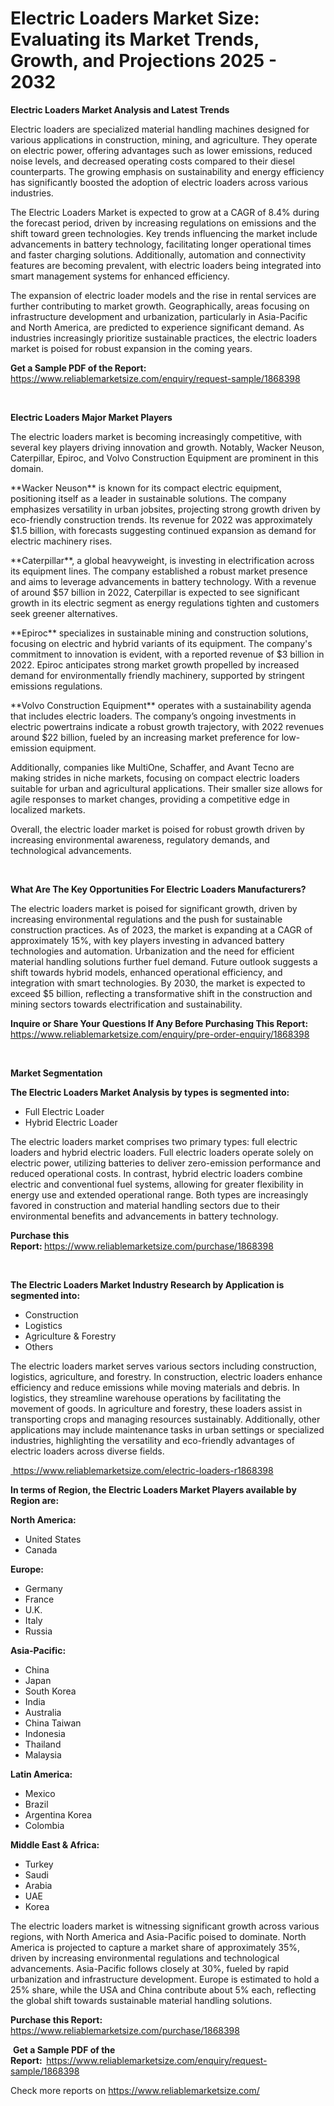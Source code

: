 <p><h1>Electric Loaders Market Size: Evaluating its Market Trends, Growth, and Projections 2025 - 2032</h1></p><p><strong>Electric Loaders Market Analysis and Latest Trends</strong></p>
<p><p>Electric loaders are specialized material handling machines designed for various applications in construction, mining, and agriculture. They operate on electric power, offering advantages such as lower emissions, reduced noise levels, and decreased operating costs compared to their diesel counterparts. The growing emphasis on sustainability and energy efficiency has significantly boosted the adoption of electric loaders across various industries.</p><p>The Electric Loaders Market is expected to grow at a CAGR of 8.4% during the forecast period, driven by increasing regulations on emissions and the shift toward green technologies. Key trends influencing the market include advancements in battery technology, facilitating longer operational times and faster charging solutions. Additionally, automation and connectivity features are becoming prevalent, with electric loaders being integrated into smart management systems for enhanced efficiency.</p><p>The expansion of electric loader models and the rise in rental services are further contributing to market growth. Geographically, areas focusing on infrastructure development and urbanization, particularly in Asia-Pacific and North America, are predicted to experience significant demand. As industries increasingly prioritize sustainable practices, the electric loaders market is poised for robust expansion in the coming years.</p></p>
<p><strong>Get a Sample PDF of the Report:&nbsp;</strong> <a href="https://www.reliablemarketsize.com/enquiry/request-sample/1868398?utm_campaign=3205&utm_medium=2&utm_source=Github&utm_content=ia&utm_term=08042025&utm_id=electric-loaders">https://www.reliablemarketsize.com/enquiry/request-sample/1868398</a></p>
<p>&nbsp;</p>
<p><strong>Electric Loaders Major Market Players</strong></p>
<p><p>The electric loaders market is becoming increasingly competitive, with several key players driving innovation and growth. Notably, Wacker Neuson, Caterpillar, Epiroc, and Volvo Construction Equipment are prominent in this domain.</p><p>**Wacker Neuson** is known for its compact electric equipment, positioning itself as a leader in sustainable solutions. The company emphasizes versatility in urban jobsites, projecting strong growth driven by eco-friendly construction trends. Its revenue for 2022 was approximately $1.5 billion, with forecasts suggesting continued expansion as demand for electric machinery rises.</p><p>**Caterpillar**, a global heavyweight, is investing in electrification across its equipment lines. The company established a robust market presence and aims to leverage advancements in battery technology. With a revenue of around $57 billion in 2022, Caterpillar is expected to see significant growth in its electric segment as energy regulations tighten and customers seek greener alternatives.</p><p>**Epiroc** specializes in sustainable mining and construction solutions, focusing on electric and hybrid variants of its equipment. The company's commitment to innovation is evident, with a reported revenue of $3 billion in 2022. Epiroc anticipates strong market growth propelled by increased demand for environmentally friendly machinery, supported by stringent emissions regulations.</p><p>**Volvo Construction Equipment** operates with a sustainability agenda that includes electric loaders. The company’s ongoing investments in electric powertrains indicate a robust growth trajectory, with 2022 revenues around $22 billion, fueled by an increasing market preference for low-emission equipment.</p><p>Additionally, companies like MultiOne, Schaffer, and Avant Tecno are making strides in niche markets, focusing on compact electric loaders suitable for urban and agricultural applications. Their smaller size allows for agile responses to market changes, providing a competitive edge in localized markets.</p><p>Overall, the electric loader market is poised for robust growth driven by increasing environmental awareness, regulatory demands, and technological advancements.</p></p>
<p>&nbsp;</p>
<p><strong>What Are The Key Opportunities For Electric Loaders Manufacturers?</strong></p>
<p><p>The electric loaders market is poised for significant growth, driven by increasing environmental regulations and the push for sustainable construction practices. As of 2023, the market is expanding at a CAGR of approximately 15%, with key players investing in advanced battery technologies and automation. Urbanization and the need for efficient material handling solutions further fuel demand. Future outlook suggests a shift towards hybrid models, enhanced operational efficiency, and integration with smart technologies. By 2030, the market is expected to exceed $5 billion, reflecting a transformative shift in the construction and mining sectors towards electrification and sustainability.</p></p>
<p><strong>Inquire or Share Your Questions If Any Before Purchasing This Report:</strong> <a href="https://www.reliablemarketsize.com/enquiry/pre-order-enquiry/1868398?utm_campaign=3205&utm_medium=2&utm_source=Github&utm_content=ia&utm_term=08042025&utm_id=electric-loaders">https://www.reliablemarketsize.com/enquiry/pre-order-enquiry/1868398</a></p>
<p>&nbsp;</p>
<p><strong>Market Segmentation</strong></p>
<p><strong>The Electric Loaders Market Analysis by types is segmented into:</strong></p>
<p><ul><li>Full Electric Loader</li><li>Hybrid Electric Loader</li></ul></p>
<p><p>The electric loaders market comprises two primary types: full electric loaders and hybrid electric loaders. Full electric loaders operate solely on electric power, utilizing batteries to deliver zero-emission performance and reduced operational costs. In contrast, hybrid electric loaders combine electric and conventional fuel systems, allowing for greater flexibility in energy use and extended operational range. Both types are increasingly favored in construction and material handling sectors due to their environmental benefits and advancements in battery technology.</p></p>
<p><strong>Purchase this Report:&nbsp;</strong><a href="https://www.reliablemarketsize.com/purchase/1868398?utm_campaign=3205&utm_medium=2&utm_source=Github&utm_content=ia&utm_term=08042025&utm_id=electric-loaders">https://www.reliablemarketsize.com/purchase/1868398</a></p>
<p>&nbsp;</p>
<p><strong>The Electric Loaders Market Industry Research by Application is segmented into:</strong></p>
<p><ul><li>Construction</li><li>Logistics</li><li>Agriculture & Forestry</li><li>Others</li></ul></p>
<p><p>The electric loaders market serves various sectors including construction, logistics, agriculture, and forestry. In construction, electric loaders enhance efficiency and reduce emissions while moving materials and debris. In logistics, they streamline warehouse operations by facilitating the movement of goods. In agriculture and forestry, these loaders assist in transporting crops and managing resources sustainably. Additionally, other applications may include maintenance tasks in urban settings or specialized industries, highlighting the versatility and eco-friendly advantages of electric loaders across diverse fields.</p></p>
<p><a href="https://www.reliablemarketsize.com/electric-loaders-r1868398?utm_campaign=3205&utm_medium=2&utm_source=Github&utm_content=ia&utm_term=08042025&utm_id=electric-loaders">&nbsp;https://www.reliablemarketsize.com/electric-loaders-r1868398</a></p>
<p><strong>In terms of Region, the Electric Loaders Market Players available by Region are:</strong></p>
<p>
    <p> <strong> North America: </strong>
        <ul>
            <li>United States</li>
            <li>Canada</li>
        </ul>
        </p> 
    <p> <strong> Europe: </strong>
        <ul>
            <li>Germany</li>
            <li>France</li>
            <li>U.K.</li>
            <li>Italy</li>
            <li>Russia</li>
        </ul>
        </p> 
    <p> <strong> Asia-Pacific: </strong>
        <ul>
            <li>China</li>
            <li>Japan</li>
            <li>South Korea</li>
            <li>India</li>
            <li>Australia</li>
            <li>China Taiwan</li>
            <li>Indonesia</li>
            <li>Thailand</li>
            <li>Malaysia</li>
        </ul>
        </p> 
    <p> <strong> Latin America: </strong>
        <ul>
            <li>Mexico</li>
            <li>Brazil</li>
            <li>Argentina Korea</li>
            <li>Colombia</li>
        </ul>
        </p> 
    <p> <strong> Middle East & Africa: </strong>
        <ul>
            <li>Turkey</li>
            <li>Saudi</li>
            <li>Arabia</li>
            <li>UAE</li>
            <li>Korea</li>
        </ul>
    </p>
    </p>
<p><p>The electric loaders market is witnessing significant growth across various regions, with North America and Asia-Pacific poised to dominate. North America is projected to capture a market share of approximately 35%, driven by increasing environmental regulations and technological advancements. Asia-Pacific follows closely at 30%, fueled by rapid urbanization and infrastructure development. Europe is estimated to hold a 25% share, while the USA and China contribute about 5% each, reflecting the global shift towards sustainable material handling solutions.</p></p>
<p><strong>Purchase this Report: </strong><a href="https://www.reliablemarketsize.com/purchase/1868398?utm_campaign=3205&utm_medium=2&utm_source=Github&utm_content=ia&utm_term=08042025&utm_id=electric-loaders">https://www.reliablemarketsize.com/purchase/1868398</a></p>
<p>&nbsp;<strong>Get a Sample PDF of the Report:&nbsp;&nbsp;</strong><a href="https://www.reliablemarketsize.com/enquiry/request-sample/1868398?utm_campaign=3205&utm_medium=2&utm_source=Github&utm_content=ia&utm_term=08042025&utm_id=electric-loaders">https://www.reliablemarketsize.com/enquiry/request-sample/1868398</a></p>
<p><strong></strong></p>
<p>Check more reports on <a href="https://www.reliablemarketsize.com/?utm_campaign=3205&utm_medium=2&utm_source=Github&utm_content=ia&utm_term=08042025&utm_id=electric-loaders">https://www.reliablemarketsize.com/</a></p>
